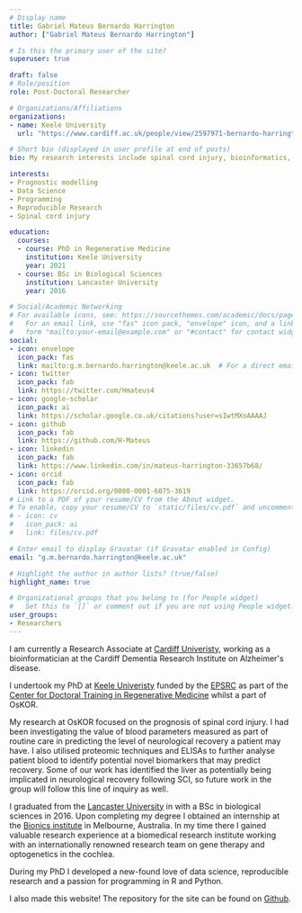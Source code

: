 ```yaml
---
# Display name
title: Gabriel Mateus Bernardo Harrington
author: ["Gabriel Mateus Bernardo Harrington"]

# Is this the primary user of the site?
superuser: true

draft: false
# Role/position
role: Post-Doctoral Researcher

# Organizations/Affiliations
organizations:
- name: Keele University
  url: "https://www.cardiff.ac.uk/people/view/2597971-bernardo-harrington-mateus-gabriel"

# Short bio (displayed in user profile at end of posts)
bio: My research interests include spinal cord injury, bioinformatics, statistical modelling and reproducible research.

interests:
- Prognostic modelling
- Data Science
- Programming
- Reproducible Research
- Spinal cord injury

education:
  courses:
  - course: PhD in Regenerative Medicine
    institution: Keele University
    year: 2021
  - course: BSc in Biological Sciences
    institution: Lancaster University
    year: 2016

# Social/Academic Networking
# For available icons, see: https://sourcethemes.com/academic/docs/page-builder/#icons
#   For an email link, use "fas" icon pack, "envelope" icon, and a link in the
#   form "mailto:your-email@example.com" or "#contact" for contact widget.
social:
- icon: envelope
  icon_pack: fas
  link: mailto:g.m.bernardo.harrington@keele.ac.uk  # For a direct email link, use "mailto:test@example.org".
- icon: twitter
  icon_pack: fab
  link: https://twitter.com/Hmateus4
- icon: google-scholar
  icon_pack: ai
  link: https://scholar.google.co.uk/citations?user=sIwtMXoAAAAJ
- icon: github
  icon_pack: fab
  link: https://github.com/H-Mateus
- icon: linkedin
  icon_pack: fab
  link: https://www.linkedin.com/in/mateus-harrington-33657b68/
- icon: orcid
  icon_pack: fab
  link: https://orcid.org/0000-0001-6075-3619
# Link to a PDF of your resume/CV from the About widget.
# To enable, copy your resume/CV to `static/files/cv.pdf` and uncomment the lines below.
# - icon: cv
#   icon_pack: ai
#   link: files/cv.pdf

# Enter email to display Gravatar (if Gravatar enabled in Config)
email: "g.m.bernardo.harrington@keele.ac.uk"

# Highlight the author in author lists? (true/false)
highlight_name: true

# Organizational groups that you belong to (for People widget)
#   Set this to `[]` or comment out if you are not using People widget.
user_groups:
- Researchers
---
```


I am currently a Research Associate at [Cardiff Univeristy](https://www.cardiff.ac.uk/), working as a bioinformatician at the Cardiff Dementia Research Institute on Alzheimer's disease.

I undertook my PhD at [Keele Univeristy](https://www.keele.ac.uk/research/) funded by the [EPSRC](https://epsrc.ukri.org/) as part of the [Center for Doctoral Training in Regenerative Medicine](https://www.lboro.ac.uk/microsites/chemical/dtcregen-med/) whilst a part of OsKOR.

My research at OsKOR focused on the prognosis of spinal cord injury.
I had been investigating the value of blood parameters measured as part of routine care in predicting the level of neurological recovery a patient may have.
I also utilised proteomic techniques and ELISAs to further analyse patient blood to identify potential novel biomarkers that may predict recovery.
Some of our work has identified the liver as potentially being implicated in neurological recovery following SCI, so future work in the group will follow this line of inquiry as well.

I graduated from the [Lancaster University](https://www.lancaster.ac.uk/) in with a BSc in biological sciences in 2016.
Upon completing my degree I obtained an internship at the [Bionics institute](http://www.bionicsinstitute.org/) in Melbourne, Australia.
In my time there I gained valuable research experience at a biomedical research institute working with an internationally renowned research team on gene therapy and optogenetics in the cochlea.

During my PhD I developed a new-found love of data science, reproducible research and a passion for programming in R and Python.

I also made this website!
The repository for the site can be found on [Github](https://github.com/H-Mateus/spinal-studies-rjah-site).
